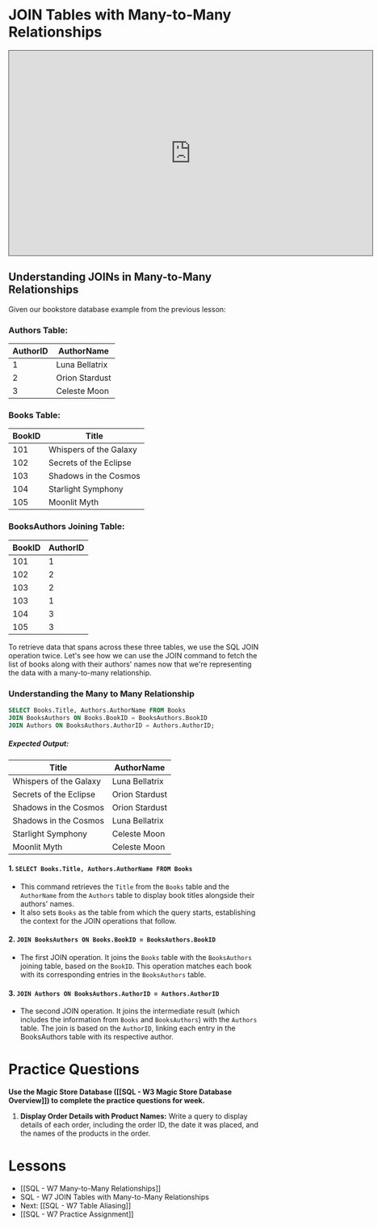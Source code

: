 # JOIN Tables with Many-to-Many Relationships


<iframe src="https://egator.hosted.panopto.com/Panopto/Pages/Embed.aspx?id=c59e6ff3-602a-4508-9a6f-b0fb000ebc41&autoplay=false&offerviewer=true&showtitle=true&showbrand=true&captions=false&interactivity=all" height="405" width="720" style="border: 1px solid #464646;" allowfullscreen allow="autoplay" aria-label="Panopto Embedded Video Player"></iframe>

## Understanding JOINs in Many-to-Many Relationships

Given our bookstore database example from the previous lesson:
### Authors Table:
|AuthorID|AuthorName|
|---|---|
|1|Luna Bellatrix|
|2|Orion Stardust|
|3|Celeste Moon |
### Books Table:
|BookID|Title|
|---|---|
|101|Whispers of the Galaxy|
|102|Secrets of the Eclipse|
|103|Shadows in the Cosmos|
|104|Starlight Symphony|
|105|Moonlit Myth|
### BooksAuthors Joining Table:
|BookID|AuthorID|
|---|---|
|101|1|
|102|2|
|103|2|
|103|1|
|104|3|
|105|3|

To retrieve data that spans across these three tables, we use the SQL JOIN operation twice. Let's see how we can use the JOIN command to fetch the list of books along with their authors' names now that we're representing the data with a many-to-many relationship.

### Understanding the Many to Many Relationship

```sql
SELECT Books.Title, Authors.AuthorName FROM Books
JOIN BooksAuthors ON Books.BookID = BooksAuthors.BookID
JOIN Authors ON BooksAuthors.AuthorID = Authors.AuthorID;
```
##### Expected Output:
|Title|AuthorName|
|---|---|
|Whispers of the Galaxy|Luna Bellatrix|
|Secrets of the Eclipse|Orion Stardust|
|Shadows in the Cosmos|Orion Stardust|
|Shadows in the Cosmos|Luna Bellatrix|
|Starlight Symphony|Celeste Moon |
|Moonlit Myth|Celeste Moon |
#### 1. `SELECT Books.Title, Authors.AuthorName FROM Books`
- This command retrieves the `Title` from the `Books` table and the `AuthorName` from the `Authors` table to display book titles alongside their authors' names.
- It also sets `Books` as the table from which the query starts, establishing the context for the JOIN operations that follow.

#### 2. `JOIN BooksAuthors ON Books.BookID = BooksAuthors.BookID`
- The first JOIN operation. It joins the `Books` table with the `BooksAuthors` joining table, based on the `BookID`. This operation matches each book with its corresponding entries in the `BooksAuthors` table.

#### 3. `JOIN Authors ON BooksAuthors.AuthorID = Authors.AuthorID`
- The second JOIN operation. It joins the intermediate result (which includes the information from `Books` and `BooksAuthors`) with the `Authors` table. The join is based on the `AuthorID`, linking each entry in the BooksAuthors table with its respective author.

# Practice Questions

**Use the Magic Store Database ([[SQL - W3 Magic Store Database Overview]]) to complete the practice questions for week.**

1. **Display Order Details with Product Names:** Write a query to display details of each order, including the order ID, the date it was placed, and the names of the products in the order.

# Lessons
- [[SQL - W7 Many-to-Many Relationships]]
- SQL - W7 JOIN Tables with Many-to-Many Relationships
- Next: [[SQL - W7 Table Aliasing]]
- [[SQL - W7 Practice Assignment]]
